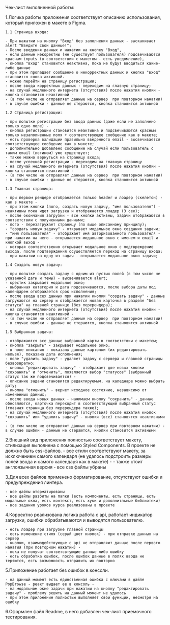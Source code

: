 Чек-лист выполненной работы:

1.Логика работы приложения соответствует описанию использования, который приложен в макете в Figma.

    1.1 Страница входа:

    - При нажатии на кнопку "Вход" без заполнения данных - выскакивает alert "Введите свои данные!";
    - После введения данных и нажатии на кнопку "Вход", 
    - если данные некоректны (не существует пользователя) подсвечиваются красным inputs (в соответствии с макетом - есть уведомление),
    - кнопка "вход" становится неактивна, пока не будут вводиться какие-либо данные 
    - при этом пропадает сообщение о некорректных данных и кнопка "вход" становится снова активной.
    - можно перейти на страницу регистрации;
    - после ввода корректных данных - переходим на главную страницу;
    - на случай медленного интернета (отсутствия) после нажатия кнопки - кнопка становится неактивной - 
    - (в том числе не отправляет данные на сервер  при повторном нажатии) - в случае ошибки - данные не стераются, кнопка становится активной

    1.2 Страница регистрации:

    - при попытке регистрации без ввода данных (даже если не заполнено только одно поле) - 
    - кнопка регистрации становится неактивна и подсвечиваются красным только незаполненные поля + соответствующее сообщение как в макете;
    - есть проверка валидации правильно введенного email - высвечивается соответствующее сообщение как в макете;
    - дополнительно добавлено сообщение на случай если пользователь с таким email (логином) уже существует;
    - также можно вернуться на страницу входа;
    - после успешной регистрации - переходим на главную страницу
    - на случай медленного интернета (отсутствия) после нажатия кнопки - кнопка становится неактивной - 
    - (в том числе не отправляет данные на сервер  при повторном нажатии) - в случае ошибки - данные не стераются, кнопка становится активной

    1.3 Главная страница:

    - при первом рендере отображается только header и лоадер (скелетон) - как в макете - 
    - при этом кнопки (лого, создать новую задачу, "имя пользователя") - неактивны пока идет загрузка и отображается лоадер (3 сек);
    - после окончания загрузки - все кнопки активны, задачи отображаются в соответствии с полученными данными;
    - лого - перезагружает страницу (по выше описанному принципу);
    - "создать новую задачу" - открывает модальное окно создания задачи;
    - "имя пользователя" - отображает имя авторизованного пользователя - при нажатии на него - открывается модальное окно с именем и email и кнопкой выход - 
    - которая соответственно открывает модальное окно с подтвреждение выхода, после подтверждения осуществляется переход на страницу входа;
    - при нажатии на одну из задач - открывается модальное окно задачи;

    1.4 Создать новую задачу:

    - при попытке создать задачу с одним из пустых полей (в том числе не указанной даты и темы) - высвечивается alert;
    - крестик закрывает модальное окно;
    - выбранная категория и дата подсвечиваются, после выбора даты под календарем отображается срок исполнения;
    - после ввода всех данных при нажатии кнопки "создать задачу" - данные загружаются на сервер и отображается новая карточка в разделе "без статуса" на главной странице (без перерендера);
    - на случай медленного интернета (отсутствия) после нажатия кнопки - кнопка становится неактивной - 
    - (в том числе не отправляет данные на сервер  при повторном нажатии) - в случае ошибки - данные не стераются, кнопка становится активной

    1.5 Выбранная задача:

    - отображаются все данные выбранной карты в соответствии с макетом;
    - кнопка "закрыть" - закрывает модальное окно;
    - в поле описания - показаны данные карточки (их редактировать нельзя), показана дата исполнения;
    - поле "удалить задачу" - удаляет задачу с сервера и главной страницы безвозвратно;
    - кнопка "редактировать задачу" - отображает две новых кнопки "сохранить" и "отменить", появляется выбор "статусов" (выбранный статус так же подсвечивается) - 
    - описание задачи становится редактируемым, на каледнаре можно выбрать дату;
    - кнопка "отменить" - вернет исходное состояние, независимо от измененных данных;
    - после ввода новых данных - нажимаем кнопку "сохранить" - данные обновляются, карточка переходит в соответствующий выбранный статус (главная страница без перерендера также);
    - на случай медленного интернета (отсутствия) после нажатия кнопок "сохранить" или "удалить задачу" - кнопки (все) становятся неактивными - 
    - (в том числе не отправляют данных на сервер при повторном нажатии) - в случае ошибки - данные не стераются, кнопки становится активными


2.Внешний вид приложения полностью соответствует макету, стилизация выполнена с помощью Styled Components. В проекте не должно быть css-файлов.
    - все стили соответствуют макету, за исключением самого календаря (не удалось подстроить размеры полей ввода и самого календаря как в макете) - 
    - также стоит англоязычная версия
    - все css файлы убраны

3.Для всех файлов применено форматирование, отсутствуют ошибки и предупреждения линтера.

    - все файлы оторматированы
    - все файлы разбиты на папки (есть компоненты, есть страницы, есть модальные окна, есть контекст, есть хуки и дополнитльные библиотеки)
    - все задания уроков курса реализованы в проекте

4.Корректно реализована логика работа с api, работает индикатор загрузки, ошибки обрабатываются и выводятся пользователю.

    - есть лоадер при загрузке главной страницы
    - есть изменение стиля (серый цвет кнопок) - при отправке данных на сервер
    - кнопки, взаимодействующие с api не отправляют данные после первого нажатия (при повторном нажатии) -
    - пока не получат соответсвтующие данные либо ошибку
    - есть обработка ошибок, после ошибок данные в полях ввода не теряются, есть возможность отправить их повторно

5.Приложение работает без ошибок в консоли.

    - на данный момент есть единственная ошибка с ключами в файле PopBrowse - реакт выдает ее в консоль -
    - на модальном окне задачи при нажатии на кнопку "редактировать задачу" - проблему решить на данный момент не удалось
    - при этом приложение полностью выполняет свои функции, несмотря на ошибку

6.Оформлен файл Readme, в него добавлен чек-лист приемочного тестирования.